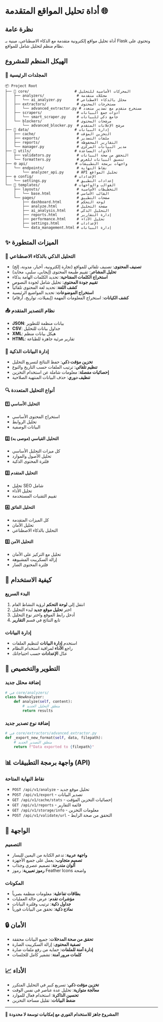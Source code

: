 # أداة تحليل المواقع المتقدمة 🌐

## نظرة عامة
أداة تحليل مواقع إلكترونية متقدمة مع الذكاء الاصطناعي، مبنية بـ Flask وتحتوي على نظام منظم لتحليل شامل للمواقع.

## الهيكل المنظم للمشروع

### 📁 المجلدات الرئيسية

```
📦 Project Root
├── 🧠 core/                     # المحركات الأساسية للتحليل
│   ├── analyzers/               # محللات متقدمة
│   │   └── ai_analyzer.py       # محلل بالذكاء الاصطناعي
│   ├── extractors/              # مستخرجات المحتوى
│   │   └── advanced_extractor.py # مستخرج متقدم مع تصدير متعدد
│   ├── scrapers/                # أدوات جمع البيانات
│   │   └── smart_scraper.py     # جامع ذكي للبيانات
│   └── blockers/                # مرشحات المحتوى
│       └── advanced_blocker.py  # مرشح الإعلانات المتقدم
├── 💾 data/                     # إدارة البيانات
│   ├── cache/                   # التخزين المؤقت
│   ├── exports/                 # ملفات التصدير
│   ├── reports/                 # التقارير المحفوظة
│   └── manager.py               # مدير البيانات المركزي
├── 🔧 utils/                    # الأدوات المساعدة
│   ├── validators.py            # التحقق من صحة البيانات
│   └── formatters.py            # تنسيق البيانات للعرض
├── 🌐 api/                      # واجهات برمجة التطبيقات
│   └── endpoints/               # نقاط النهاية
│       └── analyzer_api.py      # API تحليل المواقع
├── ⚙️ config/                   # الإعدادات
│   └── settings.py              # إعدادات التطبيق
└── 🎨 templates/                # القوالب والواجهات
    ├── layouts/                 # التخطيطات الأساسية
    │   └── base.html            # القالب الأساسي
    └── pages/                   # صفحات التطبيق
        ├── dashboard.html       # لوحة التحكم
        ├── analyze.html         # صفحة التحليل
        ├── ai_analysis.html     # التحليل الذكي
        ├── reports.html         # إدارة التقارير
        ├── performance.html     # تحليل الأداء
        ├── settings.html        # الإعدادات
        └── data_management.html # إدارة البيانات
```

## ✨ الميزات المتطورة

### 🧠 التحليل الذكي بالذكاء الاصطناعي
- **تصنيف المحتوى**: تصنيف تلقائي للمواقع (تجارة إلكترونية، أخبار، مدونة، إلخ)
- **تحليل المشاعر**: تقييم طبيعة المحتوى (إيجابي، سلبي، محايد)
- **استخراج الكلمات المفتاحية**: تحديد الكلمات الهامة بذكاء
- **تقييم جودة المحتوى**: تحليل شامل لجودة النصوص
- **كشف اللغة**: تحديد لغة المحتوى تلقائياً
- **استخراج الموضوعات**: تحديد المواضيع الرئيسية
- **كشف الكيانات**: استخراج المعلومات المهمة (إيميلات، تواريخ، أرقام)

### 📤 نظام التصدير المتقدم
- **JSON**: بيانات منظمة للتطوير
- **CSV**: جداول بيانات للتحليل
- **XML**: هيكل بيانات منظم
- **HTML**: تقارير مرئية جاهزة للطباعة

### 💾 إدارة البيانات الذكية
- **تخزين مؤقت ذكي**: حفظ النتائج لتسريع التحليل
- **تنظيم تلقائي**: ترتيب الملفات حسب التاريخ والنوع
- **إحصائيات مفصلة**: معلومات شاملة عن استخدام التخزين
- **تنظيف دوري**: حذف البيانات المنتهية الصلاحية

### 🔍 أنواع التحليل المتعددة

#### 1️⃣ التحليل الأساسي
- استخراج المحتوى الأساسي
- تحليل الروابط
- البيانات الوصفية

#### 2️⃣ التحليل القياسي (موصى به)
- كل ميزات التحليل الأساسي
- تحليل الأصول والموارد
- فلترة المحتوى الذكية

#### 3️⃣ التحليل المتقدم
- تحليل SEO شامل
- تحليل الأداء
- تقييم التقنيات المستخدمة

#### 4️⃣ التحليل الفائق
- كل الميزات المتقدمة
- تحليل الأمان
- التحليل بالذكاء الاصطناعي

#### 5️⃣ التحليل الآمن
- تحليل مع التركيز على الأمان
- إزالة السكريبت المشبوهة
- فلترة المحتوى الضار

## 🚀 كيفية الاستخدام

### البدء السريع
1. انتقل إلى **لوحة التحكم** لرؤية النشاط العام
2. اختر **تحليل موقع جديد** لبدء التحليل
3. أدخل رابط الموقع واختر نوع التحليل
4. تابع النتائج في قسم **التقارير**

### إدارة البيانات
- استخدم **إدارة البيانات** لتنظيم الملفات
- راجع **الأداء** لمراقبة استخدام النظام
- عدّل **الإعدادات** حسب احتياجاتك

## 🔧 التطوير والتخصيص

### إضافة محلل جديد
```python
# في core/analyzers/
class NewAnalyzer:
    def analyze(self, content):
        # منطق التحليل الجديد
        return results
```

### إضافة نوع تصدير جديد
```python
# في core/extractors/advanced_extractor.py
def _export_new_format(self, data, filepath):
    # منطق التصدير الجديد
    return f"Data exported to {filepath}"
```

## 📊 واجهة برمجة التطبيقات (API)

### نقاط النهاية المتاحة
- `POST /api/v1/analyze` - تحليل موقع جديد
- `POST /api/v1/export` - تصدير البيانات
- `GET /api/v1/cache/stats` - إحصائيات التخزين المؤقت
- `GET /api/v1/reports` - قائمة التقارير
- `GET /api/v1/storage/info` - معلومات التخزين
- `POST /api/v1/validate/url` - التحقق من صحة الرابط

## 🎨 الواجهة

### التصميم
- **واجهة عربية**: تدعم الكتابة من اليمين لليسار
- **تصميم متجاوب**: يعمل على جميع الأجهزة
- **ألوان متدرجة**: تصميم عصري وجذاب
- **رموز تعبيرية**: رموز Feather Icons واضحة

### المكونات
- **بطاقات تفاعلية**: معلومات منظمة بصرياً
- **مؤشرات تقدم**: عرض حالة العمليات
- **جداول ذكية**: ترتيب وفلترة البيانات
- **نماذج ذكية**: تحقق من البيانات فورياً

## 🔒 الأمان

- **تحقق من صحة المدخلات**: جميع البيانات محققة
- **تصفية المحتوى**: إزالة السكريبت الضارة
- **إدارة آمنة للملفات**: حماية من رفع ملفات ضارة
- **كلمات مرور آمنة**: تشفير كامل للجلسات

## 📈 الأداء

- **تخزين مؤقت ذكي**: تسريع كبير في التحليل المتكرر
- **معالجة متوازية**: تحليل عدة عناصر في نفس الوقت
- **تحسين الذاكرة**: استخدام فعال للموارد
- **ضغط البيانات**: تقليل مساحة التخزين

---

🎯 **المشروع جاهز للاستخدام الفوري مع إمكانيات توسعة لا محدودة!**